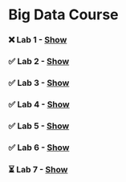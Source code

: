 # Big Data Course

### ❌ Lab 1 - [Show](../completed/labs/Lab1_task.ipynb)

### ✅ Lab 2 - [Show](../completed/labs/Lab2_task.ipynb)

### ✅ Lab 3 - [Show](../completed/labs/Lab3_task.ipynb)

### ✅ Lab 4 - [Show](../completed/labs/Lab4_task.ipynb)

### ✅ Lab 5 - [Show](../completed/labs/Lab5_task.ipynb)

### ✅ Lab 6 - [Show](../completed/labs/Lab6_task.ipynb)

### ⏳ Lab 7 - [Show](../completed/labs/Lab7_task.ipynb)
